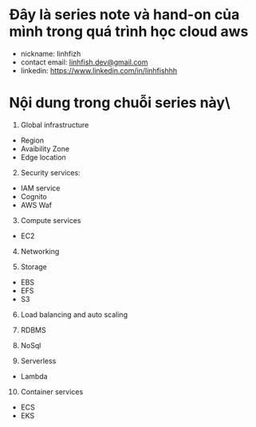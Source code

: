 

# Đây là series note và hand-on của mình trong quá trình học cloud aws
- nickname: linhfizh
- contact email: linhfish.dev@gmail.com
- linkedin: https://www.linkedin.com/in/linhfishhh

# Nội dung trong chuỗi series này\
1. Global infrastructure
- Region
- Avaibility Zone
- Edge location

2. Security services:
- IAM service
- Cognito
- AWS Waf

3. Compute services
- EC2

4. Networking

5. Storage
- EBS
- EFS
- S3

6. Load balancing and auto scaling

7. RDBMS 

8. NoSql

9. Serverless
- Lambda

10. Container services
- ECS
- EKS